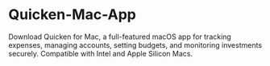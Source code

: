# Quicken-Mac-App
Download Quicken for Mac, a full-featured macOS app for tracking expenses, managing accounts, setting budgets, and monitoring investments securely. Compatible with Intel and Apple Silicon Macs.
